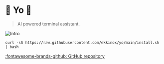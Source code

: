 # 🚀 Yo 💬

> AI powered terminal assistant.

![Intro](examples/intro.gif)

```shell
curl -sS https://raw.githubusercontent.com/ekkinox/yo/main/install.sh | bash
```
[:fontawesome-brands-github: GitHub repository](https://github.com/ekkinox/yo)
